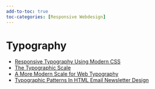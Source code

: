 ```yaml
---
add-to-toc: true
toc-categories: [Responsive Webdesign]
---
```

# Typography

- [Responsive Typography Using Modern CSS](https://stevenloria.com/responsive-typography/)
- [The Typographic Scale](http://spencermortensen.com/articles/typographic-scale/)
- [A More Modern Scale for Web Typography](https://typecast.com/blog/a-more-modern-scale-for-web-typography)
- [Typographic Patterns In HTML Email Newsletter Design](https://www.smashingmagazine.com/2015/08/typographic-patterns-in-html-newsletter-email-design/)

